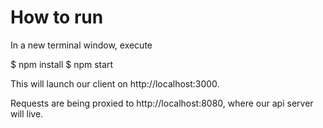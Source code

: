 # How to run

In a new terminal window, execute

$ npm install
$ npm start

This will launch our client on http://localhost:3000.

Requests are being proxied to http://localhost:8080, where our api server will live.
